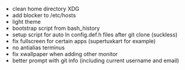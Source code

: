 - clean home directory XDG
- add blocker to /etc/hosts
- light theme
- bootstrap script from bash\_history
- setup script for auto ln config.def.h files after git clone (suckless)
- fix fullscreen for certain apps (supertuxkart for example)
- no antialias terminus
- fix xwallpaper when adding other monitor
- better prompt with git info (including current username and email)
